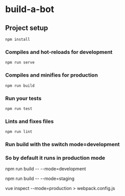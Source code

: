 # build-a-bot

## Project setup
```
npm install
```

### Compiles and hot-reloads for development
```
npm run serve
```

### Compiles and minifies for production
```
npm run build
```

### Run your tests
```
npm run test
```

### Lints and fixes files
```
npm run lint
```

### Run build with the switch mode=development
### So by default it runs in production mode
npm run build -- --mode=development  

npm run build -- --mode=staging 

vue inspect --mode=production > webpack.config.js